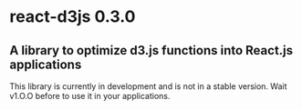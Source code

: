 # react-d3js 0.3.0

## A library to optimize d3.js functions into React.js applications

This library is currently in development and is not in a stable version.
Wait v1.O.O before to use it in your applications.
